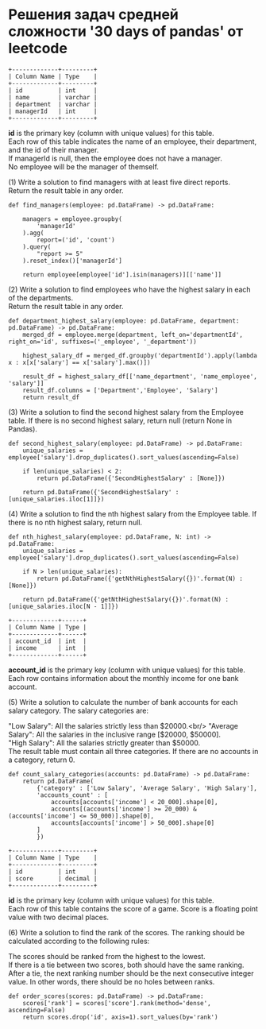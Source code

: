 # Решения задач средней сложности '30 days of pandas' от leetcode
```
+-------------+---------+
| Column Name | Type    |
+-------------+---------+
| id          | int     |
| name        | varchar |
| department  | varchar |
| managerId   | int     |
+-------------+---------+
```
**id** is the primary key (column with unique values) for this table.<br/>
Each row of this table indicates the name of an employee, their department, and the id of their manager.<br/>
If managerId is null, then the employee does not have a manager.<br/>
No employee will be the manager of themself.<br/>

(1) Write a solution to find managers with at least five direct reports.<br/>
Return the result table in any order.<br/>

```
def find_managers(employee: pd.DataFrame) -> pd.DataFrame:
    
    managers = employee.groupby(
        'managerId'
    ).agg(
        report=('id', 'count')
    ).query(
        "report >= 5"
    ).reset_index()['managerId']

    return employee[employee['id'].isin(managers)][['name']]
```
(2) Write a solution to find employees who have the highest salary in each of the departments.<br/>
Return the result table in any order.<br/>

```
def department_highest_salary(employee: pd.DataFrame, department: pd.DataFrame) -> pd.DataFrame:
    merged_df = employee.merge(department, left_on='departmentId', right_on='id', suffixes=('_employee', '_department'))
    
    highest_salary_df = merged_df.groupby('departmentId').apply(lambda x : x[x['salary'] == x['salary'].max()])

    result_df = highest_salary_df[['name_department', 'name_employee', 'salary']]
    result_df.columns = ['Department','Employee', 'Salary']
    return result_df
```

(3) Write a solution to find the second highest salary from the Employee table. If there is no second highest salary, return null (return None in Pandas).

```
def second_highest_salary(employee: pd.DataFrame) -> pd.DataFrame:
    unique_salaries = employee['salary'].drop_duplicates().sort_values(ascending=False)

    if len(unique_salaries) < 2:
        return pd.DataFrame({'SecondHighestSalary' : [None]})

    return pd.DataFrame({'SecondHighestSalary' : [unique_salaries.iloc[1]]})
```

(4) Write a solution to find the nth highest salary from the Employee table. If there is no nth highest salary, return null.

```
def nth_highest_salary(employee: pd.DataFrame, N: int) -> pd.DataFrame:
    unique_salaries = employee['salary'].drop_duplicates().sort_values(ascending=False)

    if N > len(unique_salaries):
        return pd.DataFrame({'getNthHighestSalary({})'.format(N) : [None]})

    return pd.DataFrame({'getNthHighestSalary({})'.format(N) : [unique_salaries.iloc[N - 1]]})
```
```
+-------------+------+
| Column Name | Type |
+-------------+------+
| account_id  | int  |
| income      | int  |
+-------------+------+
```
**account_id** is the primary key (column with unique values) for this table.<br/>
Each row contains information about the monthly income for one bank account.<br/>

(5) Write a solution to calculate the number of bank accounts for each salary category. The salary categories are:

"Low Salary": All the salaries strictly less than $20000.<br/>
"Average Salary": All the salaries in the inclusive range [$20000, $50000].<br/>
"High Salary": All the salaries strictly greater than $50000.<br/>
The result table must contain all three categories. If there are no accounts in a category, return 0.<br/>

```
def count_salary_categories(accounts: pd.DataFrame) -> pd.DataFrame:
    return pd.DataFrame(
        {'category' : ['Low Salary', 'Average Salary', 'High Salary'],
        'accounts_count' : [
            accounts[accounts['income'] < 20_000].shape[0],
            accounts[(accounts['income'] >= 20_000) & (accounts['income'] <= 50_000)].shape[0],
            accounts[accounts['income'] > 50_000].shape[0]
        ]
        })
```
```
+-------------+---------+
| Column Name | Type    |
+-------------+---------+
| id          | int     |
| score       | decimal |
+-------------+---------+
```
**id** is the primary key (column with unique values) for this table.<br/>
Each row of this table contains the score of a game. Score is a floating point value with two decimal places.<br/>

(6) Write a solution to find the rank of the scores. The ranking should be calculated according to the following rules:

The scores should be ranked from the highest to the lowest.<br/>
If there is a tie between two scores, both should have the same ranking.<br/>
After a tie, the next ranking number should be the next consecutive integer value. In other words, there should be no holes between ranks.<br/>

```
def order_scores(scores: pd.DataFrame) -> pd.DataFrame:
    scores['rank'] = scores['score'].rank(method='dense', ascending=False)
    return scores.drop('id', axis=1).sort_values(by='rank')
```
